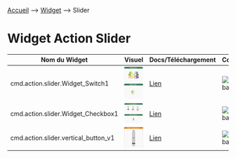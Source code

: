<a href="{{site.url}}/documentation">Accueil</a> --> <a href="{{site.url}}/documentation/{{site.widget}}">Widget</a> --> Slider

# Widget Action Slider

| Nom du Widget  | Visuel         | Docs/Téléchargement     | Compatibilité     |
|----------------|----------------|-------------------------|-------------------|
| cmd.action.slider.Widget_Switch1 | <img src="../../../images/dashboard/action.slider.switch1_light_visuel.png" alt="cmd.action.slider.Widget_Switch1" /> <img src="../../../images/dashboard/action.slider.switch1_light_visuel2.png" alt="cmd.action.slider.Widget_Switch1" /> | <a href="./cmd.action.slider.Widget_Switch1"><i class="fas fa-file-download"></i> Lien</a> | ![Generic badge](https://img.shields.io/badge/Version-4.2%20%7C%204.3%20%7C%204.4%20Full%20JS-green.svg) |
| cmd.action.slider.Widget_Checkbox1 | <img src="../../../images/dashboard/action.slider.checkbox1_visuel.png" alt="cmd.action.slider.Widget_Checkbox1" /> <img src="../../../images/dashboard/action.slider.checkbox1_visuel2.png" alt="cmd.action.slider.Widget_Checkbox1" /> | <a href="./cmd.action.slider.Widget_Checkbox1"><i class="fas fa-file-download"></i> Lien</a> | ![Generic badge](https://img.shields.io/badge/Version-4.2%20%7C%204.3%20%7C%204.4%20Full%20JS-green.svg) |
| cmd.action.slider.vertical_button_v1 | <img src="../../../images/dashboard/action.slider.vertical_button_v1_visuel.png" alt="cmd.action.slider.vertical_button_v1" /> | <a href="./cmd.action.slider.vertical_button_v1"><i class="fas fa-file-download"></i> Lien</a> | ![Generic badge](https://img.shields.io/badge/Version-4.3-green.svg) |